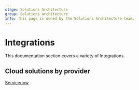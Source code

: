 ```yaml
---
stage: Solutions Architecture
group: Solutions Architecture
info: This page is owned by the Solutions Architecture team.
---
```


# Integrations

This documentation section covers a variety of Integrations.

## Cloud solutions by provider

[Servicenow](servicenow.md)
